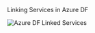 Linking Services in Azure DF

![Azure DF Linked Services](https://github.com/user-attachments/assets/d6e5aafb-22c9-49a7-ba7a-4e38c14e14db)
